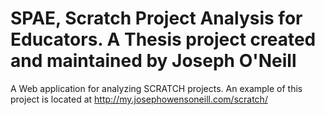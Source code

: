 # SPAE, Scratch Project Analysis for Educators. A Thesis project created and maintained by Joseph O'Neill
A Web application for analyzing SCRATCH projects. An example of this project is located at http://my.josephowensoneill.com/scratch/

